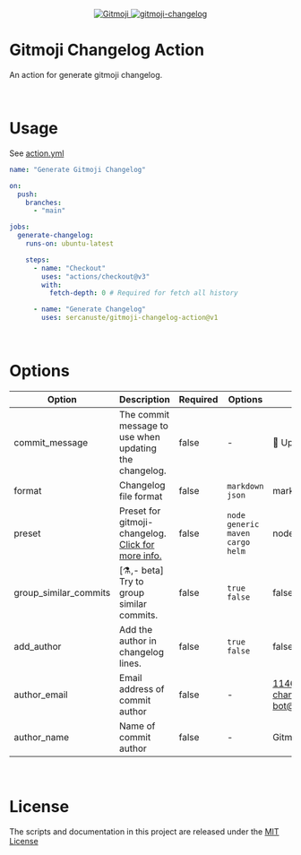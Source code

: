 <p align="center">
  <a href="https://gitmoji.dev">
    <img src="https://img.shields.io/badge/gitmoji-%20😜%20😍-FFDD67.svg?style=flat-square" alt="Gitmoji">
  </a>
  <a href="https://github.com/frinyvonnick/gitmoji-changelog">
    <img src="https://img.shields.io/badge/gitmoji-Changelog-brightgreen.svg?style=flat-square" alt="gitmoji-changelog">
  </a>
</p>

# Gitmoji Changelog Action

An action for generate gitmoji changelog.

<br />

# Usage

See [action.yml](action.yml)

```yaml
name: "Generate Gitmoji Changelog"

on:
  push:
    branches:
      - "main"

jobs:
  generate-changelog:
    runs-on: ubuntu-latest

    steps:
      - name: "Checkout"
        uses: "actions/checkout@v3"
        with:
          fetch-depth: 0 # Required for fetch all history

      - name: "Generate Changelog"
        uses: sercanuste/gitmoji-changelog-action@v1
```

<br />

# Options

| Option                | Description                                                                                                               | Required | Options                                                     |  Default Value                                           |
| --------------------- | ------------------------------------------------------------------------------------------------------------------------- | -------- | ----------------------------------------------------------- | -------------------------------------------------------- |
| commit_message        | The commit message to use when updating the changelog.                                                                    | false    | -                                                           | 📝 Update CHANGELOG                                      |
| format                | Changelog file format                                                                                                     | false    | `markdown`<br />`json`                                      | markdown                                                 |
| preset                | Preset for gitmoji-changelog. [Click for more info.](https://docs.gitmoji-changelog.dev/#/?id=%e2%9a%99%ef%b8%8f-presets) | false    | `node`<br />`generic`<br />`maven`<br />`cargo`<br />`helm` | node                                                     |
| group_similar_commits | [⚗️,- beta] Try to group similar commits.                                                                                 | false    | `true`<br />`false`                                         | false                                                    |
| add_author            | Add the author in changelog lines.                                                                                        | false    | `true`<br />`false`                                         | false                                                    |
| author_email          | Email address of commit author                                                                                            | false    | -                                                           | 114694492+gitmoji-changelog-bot@users.noreply.github.com |
| author_name           | Name of commit author                                                                                                     | false    | -                                                           | Gitmoji Changelog Bot                                    |

<br />

# License

The scripts and documentation in this project are released under the [MIT License](LICENSE)
